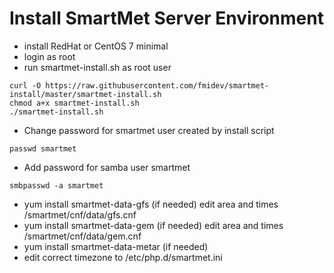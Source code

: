 # Install SmartMet Server Environment

* install RedHat or CentOS 7 minimal
* login as root
* run smartmet-install.sh as root user
```
curl -O https://raw.githubusercontent.com/fmidev/smartmet-install/master/smartmet-install.sh
chmod a+x smartmet-install.sh
./smartmet-install.sh
```
* Change password for smartmet user created by install script
```
passwd smartmet
```
* Add password for samba user smartmet
```
smbpasswd -a smartmet
```
* yum install smartmet-data-gfs (if needed) edit area and times /smartmet/cnf/data/gfs.cnf
* yum install smartmet-data-gem (if needed) edit area and times /smartmet/cnf/data/gem.cnf
* yum install smartmet-data-metar (if needed)
* edit correct timezone to /etc/php.d/smartmet.ini
